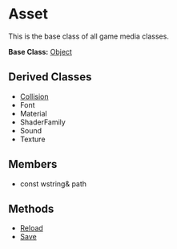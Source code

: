 # Asset
This is the base class of all game media classes.

**Base Class:** [Object](CPP_Object.md)

## Derived Classes ##
- [Collision](CPP_Collision.md)
- Font
- Material
- ShaderFamily
- Sound
- Texture

## Members ##
- const wstring& path

## Methods ##
- [Reload](CPP_Asset_Reload.md)
- [Save](CPP_Asset_Save.md)
